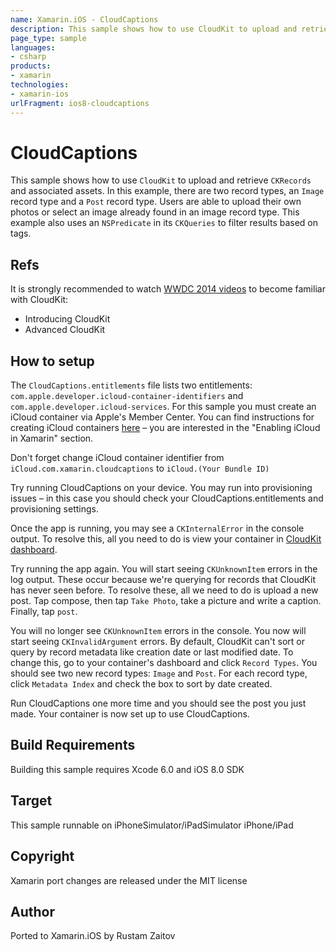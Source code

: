 ```yaml
---
name: Xamarin.iOS - CloudCaptions
description: This sample shows how to use CloudKit to upload and retrieve CKRecords and associated assets. In this example, there are two record types, an Image...
page_type: sample
languages:
- csharp
products:
- xamarin
technologies:
- xamarin-ios
urlFragment: ios8-cloudcaptions
---
```

# CloudCaptions
This sample shows how to use `CloudKit` to upload and retrieve `CKRecords` and associated assets. In this example, there are two record types, an `Image` record type and a `Post` record type. Users are able to upload their own photos or select an image already found in an image record type. This example also uses an `NSPredicate` in its `CKQueries` to filter results based on tags.

## Refs
It is strongly recommended to watch [WWDC 2014 videos](https://developer.apple.com/videos/wwdc/2014/) to become familiar with CloudKit:

* Introducing CloudKit
* Advanced CloudKit

## How to setup
The `CloudCaptions.entitlements` file lists two entitlements: `com.apple.developer.icloud-container-identifiers` and `com.apple.developer.icloud-services`. For this sample you must create an iCloud container via Apple's Member Center. You can find  instructions for creating iCloud containers [here](http://developer.xamarin.com/guides/ios/platform_features/introduction_to_the_document_picker/) – you are interested in the "Enabling iCloud in Xamarin" section.

Don't forget change iCloud container identifier from `iCloud.com.xamarin.cloudcaptions` to `iCloud.(Your Bundle ID)`

Try running CloudCaptions on your device. You may run into provisioning issues – in this case you should check your CloudCaptions.entitlements and provisioning settings.

Once the app is running, you may see a `CKInternalError` in the console output. To resolve this, all you need to do is view your container in [CloudKit dashboard](https://icloud.developer.apple.com/dashboard/).

Try running the app again. You will start seeing `CKUnknownItem` errors in the log output. These occur because we're querying for records that CloudKit has never seen before. To resolve these, all we need to do is upload a new post. Tap compose, then tap `Take Photo`, take a picture and write a caption. Finally, tap `post`.

You will no longer see `CKUnknownItem` errors in the console. You now will start seeing `CKInvalidArgument` errors. By default, CloudKit can't sort or query by record metadata like creation date or last modified date. To change this, go to your container's dashboard and click `Record Types`. You should see two new record types: `Image` and `Post`. For each record type, click `Metadata Index` and check the box to sort by date created.

Run CloudCaptions one more time and you should see the post you just made. Your container is now set up to use CloudCaptions.


## Build Requirements

Building this sample requires Xcode 6.0 and iOS 8.0 SDK

## Target
This sample runnable on iPhoneSimulator/iPadSimulator iPhone/iPad

## Copyright

Xamarin port changes are released under the MIT license

## Author 

Ported to Xamarin.iOS by Rustam Zaitov
